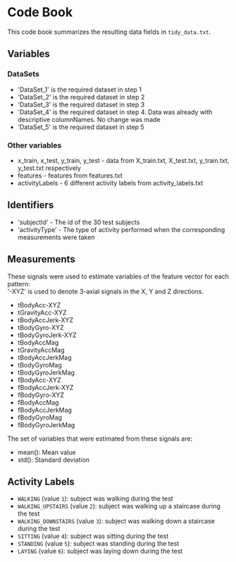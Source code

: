 # Code Book

This code book summarizes the resulting data fields in `tidy_data.txt`. 

## Variables

### DataSets
* 'DataSet_1' is the required dataset in step 1
* 'DataSet_2' is the required dataset in step 2
* 'DataSet_3' is the required dataset in step 3
* 'DataSet_4' is the required dataset in step 4. Data was already with descriptive columnNames. No change was made
* 'DataSet_5' is the required dataset in step 5

### Other variables
* x_train, x_test, y_train, y_test - data from X_train.txt, X_test.txt, y_train.txt, y_test.txt respectively
* features - features from features.txt
* activityLabels - 6 different activity labels from activity_labels.txt

## Identifiers

* 'subjectId' - The id of the 30 test subjects
* 'activityType'  - The type of activity performed when the corresponding measurements were taken

## Measurements

These signals were used to estimate variables of the feature vector for each pattern:  
'-XYZ' is used to denote 3-axial signals in the X, Y and Z directions.

* tBodyAcc-XYZ
* tGravityAcc-XYZ
* tBodyAccJerk-XYZ
* tBodyGyro-XYZ
* tBodyGyroJerk-XYZ
* tBodyAccMag
* tGravityAccMag
* tBodyAccJerkMag
* tBodyGyroMag
* tBodyGyroJerkMag
* fBodyAcc-XYZ
* fBodyAccJerk-XYZ
* fBodyGyro-XYZ
* fBodyAccMag
* fBodyAccJerkMag
* fBodyGyroMag
* fBodyGyroJerkMag

The set of variables that were estimated from these signals are: 

* mean(): Mean value
* std(): Standard deviation

## Activity Labels

* `WALKING` (value `1`): subject was walking during the test
* `WALKING_UPSTAIRS` (value `2`): subject was walking up a staircase during the test
* `WALKING_DOWNSTAIRS` (value `3`): subject was walking down a staircase during the test
* `SITTING` (value `4`): subject was sitting during the test
* `STANDING` (value `5`): subject was standing during the test
* `LAYING` (value `6`): subject was laying down during the test
